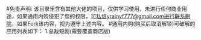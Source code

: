 #免责声明:
该目录里含有其他大佬的项目，仅供学习使用，未进行任何商业用途，如果通用内购侵犯了您的权限，可私信yrainyf777@gmail.com进行联系删除，如果Fork该内容，视为遵守上述内容。
#通用内购(购买后取消解锁)可破解的应用列表如下：
1.总裁短剧(需要覆盖商店版)
